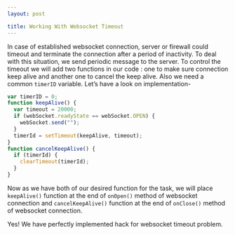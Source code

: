 ```yaml
---
layout: post

title: Working With Websocket Timeout
---
```


In case of established websocket connection, server or firewall could timeout and terminate the connection after a period of inactivity. To deal with this situation, we send periodic message to the server. To control the timeout we will add two functions in our code : one to make sure connection keep alive and another one to cancel the keep alive. Also we need a common `timerID` variable.
Let’s have a look on implementation-

```js
var timerID = 0;
function keepAlive() {
  var timeout = 20000;
  if (webSocket.readyState == webSocket.OPEN) {
    webSocket.send("");
  }
  timerId = setTimeout(keepAlive, timeout);
}
function cancelKeepAlive() {
  if (timerId) {
    clearTimeout(timerId);
  }
}
```

Now as we have both of our desired function for the task, we will place `keepAlive()` function at the end of `onOpen()` method of websocket connection and `cancelKeepAlive()` function at the end of `onClose()` method of websocket connection.

Yes! We have perfectly implemented hack for websocket timeout problem.
